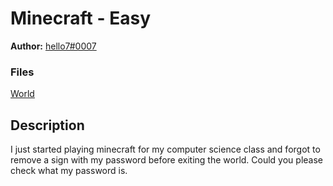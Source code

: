 # Minecraft - Easy
**Author:** [hello7#0007](https://github.com/hello7)

### Files
[World](bucketctfMC.mcworld)

## Description
I just started playing minecraft for my computer science class and forgot to remove a sign with my password before exiting the world. Could you please check what my password is.

